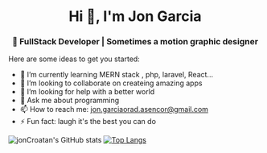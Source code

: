 <h1 align="center">Hi 👋, I'm Jon Garcia</h1>
<h3 align="center">👾 FullStack Developer | Sometimes a motion graphic designer</h3>



Here are some ideas to get you started:


- 🌱 I’m currently learning MERN stack , php, laravel, React...
- 👯 I’m looking to collaborate on createing amazing apps
- 🤔 I’m looking for help with a better world
- 💬 Ask me about programming
- 📫 How to reach me: jon.garciaorad.asencor@gmail.com
- ⚡ Fun fact: laugh it's the best you can do


![jonCroatan's GitHub stats](https://github-readme-stats.vercel.app/api?username=jonCroatanUto&show_icons=true&theme=Gradient)
[![Top Langs](https://github-readme-stats.vercel.app/api/top-langs/?username=jonCroatanUto&layout=compact)](https://github.com/jonCroatanUto/github-readme-stats&theme=radical)



